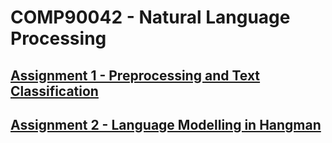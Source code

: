 # COMP90042 - Natural Language Processing



## [Assignment 1 - Preprocessing and Text Classification](as1/as1.ipynb)



## [Assignment 2 - Language Modelling in Hangman](as2/as2.ipynb)
